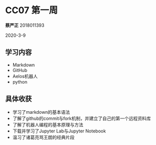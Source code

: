 # CC07 第一周

**蔡严正** 2018011393

2020-3-9

## 学习内容

+ Markdown
+ GitHub
+ Aelos机器人
+ python

## 具体收获

+ 学习了markdown的基本语法
+ 了解了github的commit与fork机制，并建立了自己的第一个远程资料库
+ 了解了机器人编程的基本原理与方法
+ 下载并学习了Jupyter Lab与Jupyter Notebook
+ 温习了诸葛亮骂王朗的经典片段